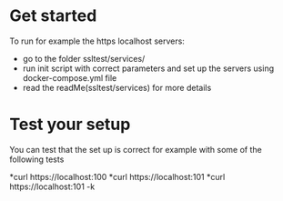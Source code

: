 # Get started
To run for example the https localhost servers:
  * go to the folder ssltest/services/
  * run init script with correct parameters and set up the servers using docker-compose.yml file
  * read the readMe(ssltest/services) for more details

# Test your setup

You can test that the set up is correct for example with some of the following tests

  *curl https://localhost:100
  *curl https://localhost:101
  *curl https://localhost:101 -k
